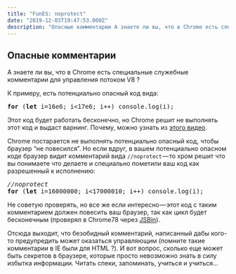 ```yaml
---
title: "FunES: noprotect"
date: "2019-12-03T19:47:53.000Z"
description: "Опасные комментарии А знаете ли вы, что в Chrome есть специальные служебные комментарии для управления потоком V8 ?  К примеру, "
---
```


<h2 id="-">Опасные комментарии</h2><p>А знаете ли вы, что в Chrome есть специальные служебные комментарии для управления потоком V8 ?</p>
<p>К примеру, есть потенциально опасный код вида:</p>
<pre><strong>for</strong> (<strong>let</strong> i=16e6; i&lt;17e6; i++) console.log(i);</pre>
<p>Этот код будет работать бесконечно, но Chrome решит не выполнять этот код и выдаст варнинг. Почему, можно узнать из <a href="https://www.youtube.com/watch?v=5zSR7FfaLCY" target="_blank" rel="noopener noreferrer">этого видео</a>.</p>
<p>Chrome постарается не выполнять потенциально опасный код, чтобы браузер “не повесился”. Но если вдруг, в вашем потенциально опасном коде браузер видит комментарий вида <code>//noprotect</code> — то хром решит что вы понимаете что делаете и специально пометили ваш код как разрешенный к исполнению:</p>
<pre><em>//noprotect</em><strong><br>for</strong> (<strong>let</strong> i=16000000; i&lt;17000010; i++) console.log(i);</pre>
<p>Не советую проверять, но все же если интересно — этот код с таким комментарием должен повесить ваш браузер, так как цикл будет бесконечным (проверял в Chrome78 через <a href="https://jsbin.com/" target="_blank" rel="noopener noreferrer">JSBin</a>).</p>
<p>Отсюда выходит, что безобидный комментарий, написанный дабы кого-то предупредить может оказаться управляющим (помните такие комментарии в IE были для HTML ?). И вот вопрос, сколько еще может быть секретов в браузере, которые просто невозможно знать в силу избытка информации. Читать спеки, запоминать, учиться и учиться…</p>



